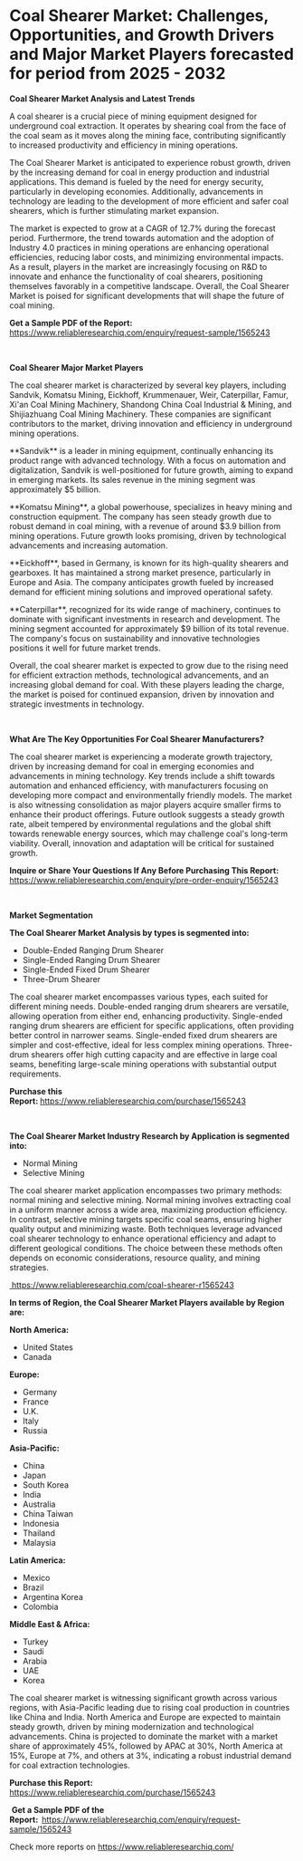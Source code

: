 <p><h1>Coal Shearer Market: Challenges, Opportunities, and Growth Drivers and Major Market Players forecasted for period from 2025 - 2032</h1></p><p><strong>Coal Shearer Market Analysis and Latest Trends</strong></p>
<p><p>A coal shearer is a crucial piece of mining equipment designed for underground coal extraction. It operates by shearing coal from the face of the coal seam as it moves along the mining face, contributing significantly to increased productivity and efficiency in mining operations. </p><p>The Coal Shearer Market is anticipated to experience robust growth, driven by the increasing demand for coal in energy production and industrial applications. This demand is fueled by the need for energy security, particularly in developing economies. Additionally, advancements in technology are leading to the development of more efficient and safer coal shearers, which is further stimulating market expansion. </p><p>The market is expected to grow at a CAGR of 12.7% during the forecast period. Furthermore, the trend towards automation and the adoption of Industry 4.0 practices in mining operations are enhancing operational efficiencies, reducing labor costs, and minimizing environmental impacts. As a result, players in the market are increasingly focusing on R&D to innovate and enhance the functionality of coal shearers, positioning themselves favorably in a competitive landscape. Overall, the Coal Shearer Market is poised for significant developments that will shape the future of coal mining.</p></p>
<p><strong>Get a Sample PDF of the Report:&nbsp;</strong> <a href="https://www.reliableresearchiq.com/enquiry/request-sample/1565243?utm_campaign=1834&utm_medium=2&utm_source=Github&utm_content=ia&utm_term=16022025&utm_id=coal-shearer">https://www.reliableresearchiq.com/enquiry/request-sample/1565243</a></p>
<p>&nbsp;</p>
<p><strong>Coal Shearer Major Market Players</strong></p>
<p><p>The coal shearer market is characterized by several key players, including Sandvik, Komatsu Mining, Eickhoff, Krummenauer, Weir, Caterpillar, Famur, Xi'an Coal Mining Machinery, Shandong China Coal Industrial & Mining, and Shijiazhuang Coal Mining Machinery. These companies are significant contributors to the market, driving innovation and efficiency in underground mining operations.</p><p>**Sandvik** is a leader in mining equipment, continually enhancing its product range with advanced technology. With a focus on automation and digitalization, Sandvik is well-positioned for future growth, aiming to expand in emerging markets. Its sales revenue in the mining segment was approximately $5 billion.</p><p>**Komatsu Mining**, a global powerhouse, specializes in heavy mining and construction equipment. The company has seen steady growth due to robust demand in coal mining, with a revenue of around $3.9 billion from mining operations. Future growth looks promising, driven by technological advancements and increasing automation.</p><p>**Eickhoff**, based in Germany, is known for its high-quality shearers and gearboxes. It has maintained a strong market presence, particularly in Europe and Asia. The company anticipates growth fueled by increased demand for efficient mining solutions and improved operational safety.</p><p>**Caterpillar**, recognized for its wide range of machinery, continues to dominate with significant investments in research and development. The mining segment accounted for approximately $9 billion of its total revenue. The company's focus on sustainability and innovative technologies positions it well for future market trends.</p><p>Overall, the coal shearer market is expected to grow due to the rising need for efficient extraction methods, technological advancements, and an increasing global demand for coal. With these players leading the charge, the market is poised for continued expansion, driven by innovation and strategic investments in technology.</p></p>
<p>&nbsp;</p>
<p><strong>What Are The Key Opportunities For Coal Shearer Manufacturers?</strong></p>
<p><p>The coal shearer market is experiencing a moderate growth trajectory, driven by increasing demand for coal in emerging economies and advancements in mining technology. Key trends include a shift towards automation and enhanced efficiency, with manufacturers focusing on developing more compact and environmentally friendly models. The market is also witnessing consolidation as major players acquire smaller firms to enhance their product offerings. Future outlook suggests a steady growth rate, albeit tempered by environmental regulations and the global shift towards renewable energy sources, which may challenge coal's long-term viability. Overall, innovation and adaptation will be critical for sustained growth.</p></p>
<p><strong>Inquire or Share Your Questions If Any Before Purchasing This Report:</strong> <a href="https://www.reliableresearchiq.com/enquiry/pre-order-enquiry/1565243?utm_campaign=1834&utm_medium=2&utm_source=Github&utm_content=ia&utm_term=16022025&utm_id=coal-shearer">https://www.reliableresearchiq.com/enquiry/pre-order-enquiry/1565243</a></p>
<p>&nbsp;</p>
<p><strong>Market Segmentation</strong></p>
<p><strong>The Coal Shearer Market Analysis by types is segmented into:</strong></p>
<p><ul><li>Double-Ended Ranging Drum Shearer</li><li>Single-Ended Ranging Drum Shearer</li><li>Single-Ended Fixed Drum Shearer</li><li>Three-Drum Shearer</li></ul></p>
<p><p>The coal shearer market encompasses various types, each suited for different mining needs. Double-ended ranging drum shearers are versatile, allowing operation from either end, enhancing productivity. Single-ended ranging drum shearers are efficient for specific applications, often providing better control in narrower seams. Single-ended fixed drum shearers are simpler and cost-effective, ideal for less complex mining operations. Three-drum shearers offer high cutting capacity and are effective in large coal seams, benefiting large-scale mining operations with substantial output requirements.</p></p>
<p><strong>Purchase this Report:&nbsp;</strong><a href="https://www.reliableresearchiq.com/purchase/1565243?utm_campaign=1834&utm_medium=2&utm_source=Github&utm_content=ia&utm_term=16022025&utm_id=coal-shearer">https://www.reliableresearchiq.com/purchase/1565243</a></p>
<p>&nbsp;</p>
<p><strong>The Coal Shearer Market Industry Research by Application is segmented into:</strong></p>
<p><ul><li>Normal Mining</li><li>Selective Mining</li></ul></p>
<p><p>The coal shearer market application encompasses two primary methods: normal mining and selective mining. Normal mining involves extracting coal in a uniform manner across a wide area, maximizing production efficiency. In contrast, selective mining targets specific coal seams, ensuring higher quality output and minimizing waste. Both techniques leverage advanced coal shearer technology to enhance operational efficiency and adapt to different geological conditions. The choice between these methods often depends on economic considerations, resource quality, and mining strategies.</p></p>
<p><a href="https://www.reliableresearchiq.com/coal-shearer-r1565243?utm_campaign=1834&utm_medium=2&utm_source=Github&utm_content=ia&utm_term=16022025&utm_id=coal-shearer">&nbsp;https://www.reliableresearchiq.com/coal-shearer-r1565243</a></p>
<p><strong>In terms of Region, the Coal Shearer Market Players available by Region are:</strong></p>
<p>
    <p> <strong> North America: </strong>
        <ul>
            <li>United States</li>
            <li>Canada</li>
        </ul>
        </p> 
    <p> <strong> Europe: </strong>
        <ul>
            <li>Germany</li>
            <li>France</li>
            <li>U.K.</li>
            <li>Italy</li>
            <li>Russia</li>
        </ul>
        </p> 
    <p> <strong> Asia-Pacific: </strong>
        <ul>
            <li>China</li>
            <li>Japan</li>
            <li>South Korea</li>
            <li>India</li>
            <li>Australia</li>
            <li>China Taiwan</li>
            <li>Indonesia</li>
            <li>Thailand</li>
            <li>Malaysia</li>
        </ul>
        </p> 
    <p> <strong> Latin America: </strong>
        <ul>
            <li>Mexico</li>
            <li>Brazil</li>
            <li>Argentina Korea</li>
            <li>Colombia</li>
        </ul>
        </p> 
    <p> <strong> Middle East & Africa: </strong>
        <ul>
            <li>Turkey</li>
            <li>Saudi</li>
            <li>Arabia</li>
            <li>UAE</li>
            <li>Korea</li>
        </ul>
    </p>
    </p>
<p><p>The coal shearer market is witnessing significant growth across various regions, with Asia-Pacific leading due to rising coal production in countries like China and India. North America and Europe are expected to maintain steady growth, driven by mining modernization and technological advancements. China is projected to dominate the market with a market share of approximately 45%, followed by APAC at 30%, North America at 15%, Europe at 7%, and others at 3%, indicating a robust industrial demand for coal extraction technologies.</p></p>
<p><strong>Purchase this Report: </strong><a href="https://www.reliableresearchiq.com/purchase/1565243?utm_campaign=1834&utm_medium=2&utm_source=Github&utm_content=ia&utm_term=16022025&utm_id=coal-shearer">https://www.reliableresearchiq.com/purchase/1565243</a></p>
<p>&nbsp;<strong>Get a Sample PDF of the Report:&nbsp;&nbsp;</strong><a href="https://www.reliableresearchiq.com/enquiry/request-sample/1565243?utm_campaign=1834&utm_medium=2&utm_source=Github&utm_content=ia&utm_term=16022025&utm_id=coal-shearer">https://www.reliableresearchiq.com/enquiry/request-sample/1565243</a></p>
<p><strong></strong></p>
<p>Check more reports on <a href="https://www.reliableresearchiq.com/?utm_campaign=1834&utm_medium=2&utm_source=Github&utm_content=ia&utm_term=16022025&utm_id=coal-shearer">https://www.reliableresearchiq.com/</a></p>